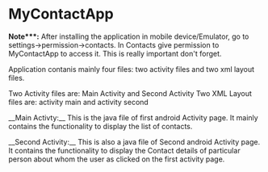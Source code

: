# MyContactApp

__Note***:__ After installing the application in mobile device/Emulator, go to settings->permission->contacts. 
In Contacts give permission to MyContactApp to access it. This is really important don't forget.

Application contanis mainly four files: two activity files and two xml layout files.</p>
Two Activity files are: Main Activity and Second Activity
Two XML Layout files are: activity main and activity second

<p>__Main Activty:__ This is the java file of first android Activity page. It mainly contains the functionality to display the list of contacts.</p>
<p>__Second Activity:__ This is also a java file of Second android Activity page. It contains the functionality to display the Contact details of particular person about whom the user as clicked on the first activity page. 

